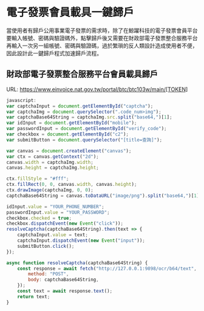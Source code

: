# 電子發票會員載具一鍵歸戶

當使用者有歸戶公用事業電子發票的需求時，除了在鯨躍科技的電子發票會員平台要輸入帳號、密碼與驗證碼外，點擊歸戶後又需要在財政部電子發票整合服務平台再輸入一次另一組帳號、密碼與驗證碼，過於繁瑣的反人類設計造成使用者不便，因此設計此一鍵歸戶程式加速歸戶流程。

## 財政部電子發票整合服務平台會員載具歸戶
URL: https://www.einvoice.nat.gov.tw/portal/btc/btc103w/main/[TOKEN]

```jsx
javascript:
var captchaInput = document.getElementById("captcha");
var captchaImg = document.querySelector(".code_num>img");
var captchaBase64String = captchaImg.src.split("base64,")[1];
var idInput = document.getElementById("mobile");
var passwordInput = document.getElementById("verify_code");
var checkbox = document.getElementById("c2");
var submitButton = document.querySelector("[title=查詢]");

var canvas = document.createElement("canvas");
var ctx = canvas.getContext("2d");
canvas.width = captchaImg.width;
canvas.height = captchaImg.height;

ctx.fillStyle = "#fff";
ctx.fillRect(0, 0, canvas.width, canvas.height);
ctx.drawImage(captchaImg, 0, 0);
captchaBase64String = canvas.toDataURL("image/png").split("base64,")[1];

idInput.value = "YOUR_PHONE_NUMBER";
passwordInput.value = "YOUR_PASSWORD";
checkbox.checked = true;
checkbox.dispatchEvent(new Event("click"));
resolveCaptcha(captchaBase64String).then(text => {
    captchaInput.value = text;
    captchaInput.dispatchEvent(new Event("input"));
    submitButton.click();
});

async function resolveCaptcha(captchaBase64String) {
    const response = await fetch("http://127.0.0.1:9898/ocr/b64/text", {
        method: "POST",
        body: captchaBase64String,
    });
    const text = await response.text();
    return text;
}


```
